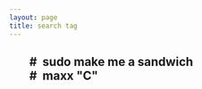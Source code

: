 ```yaml
---
layout: page
title: search tag
---
```


<section>
	<h2>
		<ul id="search-tag">
			<li> sudo make me a sandwich</li>
			<li> maxx "C"</li>
		</ul>
	</h2>
</section>

<style>
	#search-tag li {
		list-style: none; /* 기본 리스트 마커 제거 */
	}

	#search-tag li::before {
		content: "#"; /* 리스트 항목 앞에 # 추가 */
		margin-right: 5px; /* #과 항목 텍스트 사이의 여백 설정 */
	}
</style>
